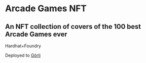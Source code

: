 # Arcade Games NFT

## An NFT collection of covers of the 100 best Arcade Games ever  
  
Hardhat+Foundry  
  
Deployed to [Görli](https://goerli.etherscan.io/address/0x129f8Fc9CFBe791CBbB3774a5165ccf1C2947527#writeContract)